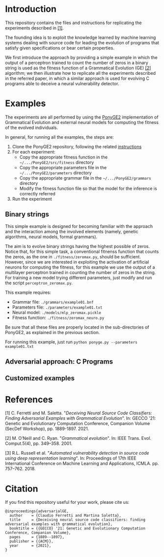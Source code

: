 # Introduction

This repository contains the files and instructions for replicating the experiments described in [[1]](#1).  

The founding idea is to exploit the knowledge learned by machine learning systems dealing with source code for leading the evolution of programs that satisfy given specifications or bear certain properties. 

We first introduce the approach by providing a simple example in which the output of a perceptron trained to count the number of zeros in a binary string is used as the fitness function of a Grammatical Evolution (GE) [[2]](#2) algorithm; we then illustrate how to replicate all the experiments described in the referred paper, in which a similar approach is used for evolving C programs able to deceive a neural vulnerability detector.   

# Examples

The experiments are all performed by using the [PonyGE2](https://github.com/PonyGE/PonyGE2) implementation of Grammatical Evolution and external neural models for computing the fitness of the evolved individuals.

In general, for running all the examples, the steps are:

1. Clone the PonyGE2 repository, following the related [instructions](https://github.com/PonyGE/PonyGE2/wiki)
2. For each experiment:
    * Copy the appropriate fitness function in the `~/.../PonyGE2/src/fitness` directory
    * Copy the appropriate parameters file in the `~/.../PonyGE2/parameters` directory
    * Copy the appropriate grammar file in the `~/.../PonyGE2/grammars` directory
    * Modify the fitness function file so that the model for the inference is correctly referred
3. Run the experiment    

## Binary strings

This simple example is designed for becoming familiar with the approach and the interaction among the involved elements (namely, genetic algorithms, neural models, formal grammars). 

The aim is to evolve binary strings having the highest possible of zeros. Notice that, for this simple task, a conventional fitnenss function that counts the zeros, as the one in `./fitness/zeromax.py`, should be sufficient. However, since we are interested in exploiting the activation of artificial neurons for computing the fitness, for this example we use the output of a multilayer perceptron trained in counting the number of zeros in the string. For training a new model trying different parameters, just modify and run the script `perceptron_zeromax.py`.

This example requires:

* Grammar file: `./grammars/example01.bnf`
* Parameters file: `./parameters/example01.txt`
* Neural model: `./models/mlp_zeromax.pickle`
* Fitness function: `./fitness/zeromax_neuro.py`

Be sure that all these files are properly located in the sub-directories of PonyGE2, as explained in the previous section.

For running this example, just run `python ponyge.py --parameters example01.txt`

## Adversarial approach: C Programs

## Customized examples

# References

<a id="1">[1]</a> C. Ferretti and M. Saletta. "*Deceiving Neural Source Code Classifiers: Finding Adversarial Examples with Grammatical Evolution*". In: GECCO '21: Genetic and Evolutionary Computation Conference, Companion Volume (SecDef Workshop), pp. 1889-1897. 2021. 

<a id="2">[2]</a> M. O’Neill and C. Ryan. "*Grammatical evolution*". In: IEEE Trans. Evol. Comput.5(4), pp. 349–358. 2001.

<a id="3">[3]</a>  R.L. Russell et al. "*Automated vulnerability detection in source code using deep representation learning*". In: Proceedings of 17th IEEE International Conference on Machine Learning and Applications, ICMLA. pp. 757–762. 2018.

# Citation

If you find this repository useful for your work, please cite us:

```
@inproceedings{adversarialGE,
  author    = {Claudio Ferretti and Martina Saletta},
  title     = {Deceiving neural source code classifiers: finding adversarial examples with grammatical evolution},
  booktitle = {{GECCO} '21: Genetic and Evolutionary Computation Conference, Companion Volume},
  pages     = {1889--1897},
  publisher = {{ACM}},
  year      = {2021},
}
```



